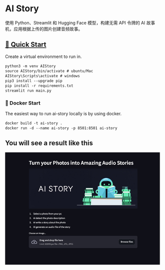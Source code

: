 # AI Story

使用 Python、Streamlit 和 Hugging Face 模型，构建无需 API 令牌的 AI 故事机，应用根据上传的图片创建音频故事。

## <a id="quick-start" href="#quick-start">🚀 Quick Start</a>

Create a virtual environment to run in.

```
python3 -m venv AIStory
source AIStory/bin/activate # ubuntu/Mac
AIStory\Scripts\activate # windows
pip3 install --upgrade pip
pip install -r requirements.txt
streamlit run main.py
```

### 🐳 Docker Start

The easiest way to run ai-story locally is by using docker.

```
docker build -t ai-story .
docker run -d --name ai-story -p 8501:8501 ai-story
```

## You will see a result like this

![cover](./images/cover.jpg)
